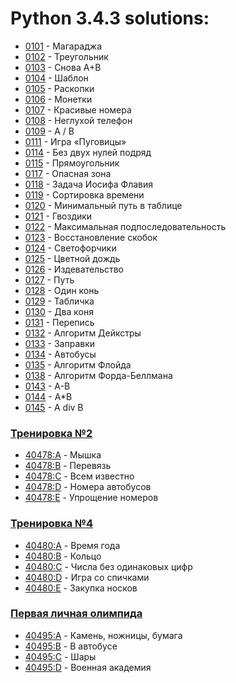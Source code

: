 # Python 3.4.3 solutions:

- [0101](0101/solution.py) - Магараджа
- [0102](0102/solution.py) - Треугольник
- [0103](0103/solution.py) - Снова A+B
- [0104](0104/solution.py) - Шаблон
- [0105](0105/solution.py) - Раскопки
- [0106](0106/solution.py) - Монетки
- [0107](0107/solution.py) - Красивые номера
- [0108](0108/solution.py) - Неглухой телефон
- [0109](0109/solution.py) - A / B
- [0111](0111/solution.py) - Игра «Пуговицы»
- [0114](0114/solution.py) - Без двух нулей подряд
- [0115](0115/solution.py) - Прямоугольник
- [0117](0117/solution.py) - Опасная зона
- [0118](0118/solution.py) - Задача Иосифа Флавия
- [0119](0119/solution.py) - Сортировка времени
- [0120](0120/solution.py) - Минимальный путь в таблице
- [0121](0121/solution.py) - Гвоздики
- [0122](0122/solution.py) - Максимальная подпоследовательность
- [0123](0123/solution.py) - Восстановление скобок
- [0124](0124/solution.py) - Светофорчики
- [0125](0125/solution.py) - Цветной дождь
- [0126](0126/solution.py) - Издевательство
- [0127](0127/solution.py) - Путь
- [0128](0128/solution.py) - Один конь
- [0129](0129/solution.py) - Табличка
- [0130](0130/solution.py) - Два коня
- [0131](0131/solution.py) - Перепись
- [0132](0132/solution.py) - Алгоритм Дейкстры
- [0133](0133/solution.py) - Заправки
- [0134](0134/solution.py) - Автобусы
- [0135](0135/solution.py) - Алгоритм Флойда
- [0138](0138/solution.py) - Алгоритм Форда-Беллмана
- [0143](0143/solution.py) - A-B
- [0144](0144/solution.py) - A*B
- [0145](0145/solution.py) - A div B
### [Тренировка №2](_contest-40478/)
- [40478:A](_contest-40478/A/solution.py) - Мышка
- [40478:B](_contest-40478/B/solution.py) - Перевязь
- [40478:C](_contest-40478/C/solution.py) - Всем известно
- [40478:D](_contest-40478/D/solution.py) - Номера автобусов
- [40478:E](_contest-40478/E/solution.py) - Упрощение номеров
### [Тренировка №4](_contest-40480/)
- [40480:A](_contest-40480/A/solution.py) - Время года
- [40480:B](_contest-40480/B/solution.py) - Кольцо
- [40480:C](_contest-40480/C/solution.py) - Числа без одинаковых цифр
- [40480:D](_contest-40480/D/solution.py) - Игра со спичками
- [40480:E](_contest-40480/E/solution.py) - Закупка носков
### [Первая личная олимпида](_contest-40495/)
- [40495:A](_contest-40495/A/solution.py) - Камень, ножницы, бумага
- [40495:B](_contest-40495/B/solution.py) - В автобусе
- [40495:C](_contest-40495/C/solution.py) - Шары
- [40495:D](_contest-40495/D/solution.py) - Военная академия
